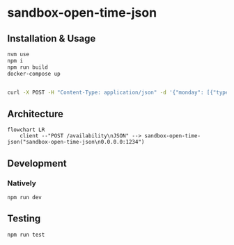 # sandbox-open-time-json


## Installation & Usage
```sh
nvm use
npm i
npm run build
docker-compose up


curl -X POST -H "Content-Type: application/json" -d '{"monday": [{"type": "open", "value": 32400},{"type": "close","value": 37800}]}' http://localhost:1234/availability
```

## Architecture

```mermaid
flowchart LR
    client --"POST /availability\nJSON" --> sandbox-open-time-json("sandbox-open-time-json\n0.0.0.0:1234")
```

## Development

### Natively
```
npm run dev
```

## Testing
```
npm run test
```

